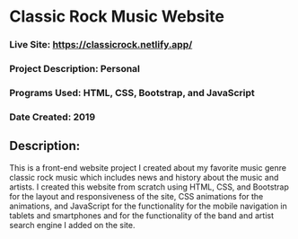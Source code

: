 # Classic Rock Music Website
### Live Site: https://classicrock.netlify.app/

### Project Description: Personal
### Programs Used: HTML, CSS, Bootstrap, and JavaScript
### Date Created: 2019

## Description:

This is a front-end website project I created about my favorite music genre classic rock music which includes news and history about the music and artists. I created this website from scratch using HTML, CSS, and Bootstrap for the layout and responsiveness of the site, CSS animations for the animations, and JavaScript for the functionality for the mobile navigation in tablets and smartphones and for the functionality of the band and artist search engine I added on the site.
